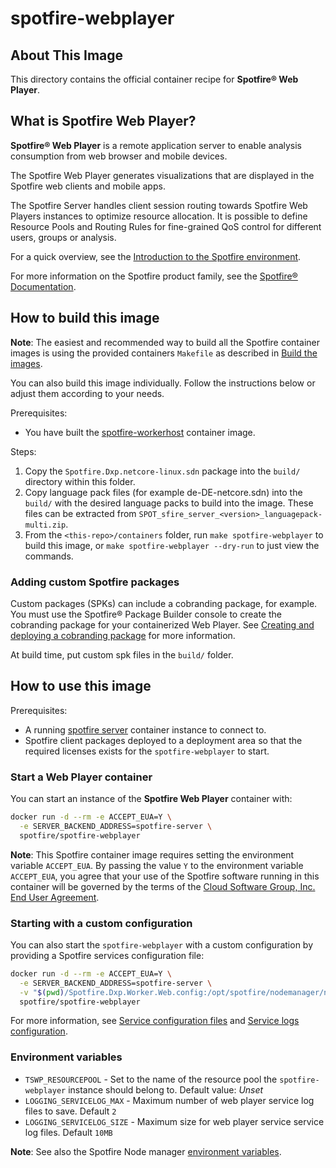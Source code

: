 # spotfire-webplayer

## About This Image

This directory contains the official container recipe for **Spotfire® Web Player**. 

## What is Spotfire Web Player?

**Spotfire® Web Player** is a remote application server to enable analysis consumption from web browser and mobile devices.

The Spotfire Web Player generates visualizations that are displayed in the Spotfire web clients and mobile apps.

The Spotfire Server handles client session routing towards Spotfire Web Players instances to optimize resource allocation.
It is possible to define Resource Pools and Routing Rules for fine-grained QoS control for different users, groups or analysis.

For a quick overview, see the [Introduction to the Spotfire environment](https://docs.tibco.com/pub/spotfire_server/latest/doc/html/TIB_sfire_server_tsas_admin_help/server/topics/introduction_to_the_spotfire_environment.html).

For more information on the Spotfire product family, see the [Spotfire® Documentation](https://docs.tibco.com/products/spotfire/).

## How to build this image

**Note**: The easiest and recommended way to build all the Spotfire container images is using the provided containers `Makefile` as described in [Build the images](../../README.md#build-the-images).

You can also build this image individually.
Follow the instructions below or adjust them according to your needs.

Prerequisites:
- You have built the [spotfire-workerhost](../spotfire-workerhost/README.md) container image.

Steps:
1. Copy the `Spotfire.Dxp.netcore-linux.sdn` package into the `build/` directory within this folder.
2. Copy language pack files (for example de-DE-netcore.sdn) into the `build/` with the desired language packs to build into the image.
   These files can be extracted from `SPOT_sfire_server_<version>_languagepack-multi.zip`.
3. From the `<this-repo>/containers` folder, run `make spotfire-webplayer` to build this image, or `make spotfire-webplayer --dry-run` to just view the commands.

### Adding custom Spotfire packages
Custom packages (SPKs) can include a cobranding package, for example.  You must use the Spotfire® Package Builder console to create the cobranding package for your containerized Web Player. See [Creating and deploying a cobranding package](https://docs.tibco.com/pub/sfire-analyst/latest/doc/html/en-US/TIB_sfire_cobranding_help/cobranding/topics/creating_and_deploying_a_cobranding_package.html) for more information.

At build time, put custom spk files in the `build/` folder.

## How to use this image

Prerequisites:
- A running [spotfire server](../spotfire-server/README.md) container instance to connect to.
- Spotfire client packages deployed to a deployment area so that the required licenses exists for the `spotfire-webplayer` to start.

### Start a Web Player container

You can start an instance of the **Spotfire Web Player** container with:
```bash
docker run -d --rm -e ACCEPT_EUA=Y \
  -e SERVER_BACKEND_ADDRESS=spotfire-server \
  spotfire/spotfire-webplayer
```

**Note**:  This Spotfire container image requires setting the environment variable `ACCEPT_EUA`.
By passing the value `Y` to the environment variable `ACCEPT_EUA`, you agree that your use of the Spotfire software running in this container will be governed by the terms of the [Cloud Software Group, Inc. End User Agreement](https://www.cloud.com/legal/terms).

### Starting with a custom configuration

You can also start the `spotfire-webplayer` with a custom configuration by providing a Spotfire services configuration file:
```bash
docker run -d --rm -e ACCEPT_EUA=Y \
  -e SERVER_BACKEND_ADDRESS=spotfire-server \
  -v "$(pwd)/Spotfire.Dxp.Worker.Web.config:/opt/spotfire/nodemanager/nm/services/WEB_PLAYER/Spotfire.Dxp.Worker.Web.config" \
  spotfire/spotfire-webplayer
```

For more information, see [Service configuration files](https://docs.tibco.com/pub/spotfire_server/latest/doc/html/TIB_sfire_server_tsas_admin_help/server/topics/service_configuration_files.html)
and [Service logs configuration](https://docs.tibco.com/pub/spotfire_server/latest/doc/html/TIB_sfire_server_tsas_admin_help/server/topics/service_logs.html).

### Environment variables

- `TSWP_RESOURCEPOOL` - Set to the name of the resource pool the `spotfire-webplayer` instance should belong to.
  Default value: *Unset*
- `LOGGING_SERVICELOG_MAX` - Maximum number of web player service log files to save. Default `2`
- `LOGGING_SERVICELOG_SIZE` - Maximum size for web player service service log files. Default `10MB`

**Note**: See also the Spotfire Node manager [environment variables](../spotfire-nodemanager/README.md#environment-variables).
